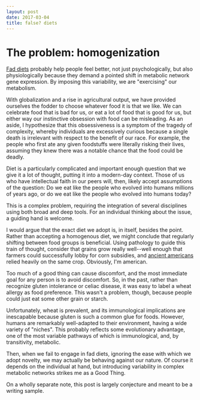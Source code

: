 ```yaml
---
layout: post
date: 2017-03-04
title: false? diets
---
```


# The problem: homogenization

[Fad diets](https://en.wikipedia.org/wiki/Fad_diet) probably help people feel better, not just psychologically, but also physiologically because they demand a pointed shift in metabolic network gene expression. By imposing this variability, we are "exercising" our metabolism.  

With globalization and a rise in agricultural output, we have provided ourselves the fodder to choose whatever food it is that we like. We can celebrate food that is bad for us, or eat a lot of food that is good for us, but either way our instinctive obsession with food can be misleading. As an aside, I hypothesize that this obsessiveness is a symptom of the tragedy of complexity, whereby individuals are excessively curious because a single death is irrelevant with respect to the benefit of our race. For example, the people who first ate any given foodstuffs were literally risking their lives, assuming they knew there was a notable chance that the food could be deadly.

Diet is a particularly complicated and important enough question that we give it a lot of thought, putting it into a modern-day context. Those of us who have intellectual faith in our peers will, then, likely accept assumptions of the question: Do we eat like the people who evolved into humans millions of years ago, or do we eat like the people who evolved into humans today?  

This is a complex problem, requiring the integration of several disciplines using both broad and deep tools. For an individual thinking about the issue, a guiding hand is welcome.  

I would argue that the exact diet we adopt is, in itself, besides the point. Rather than accepting a homogenous diet, we might conclude that regularly shifting between food groups is beneficial. Using pathology to guide this train of thought, consider that grains grow really well--well enough that farmers could successfully lobby for corn subsidies, and [ancient americans](https://en.wikipedia.org/wiki/Agriculture_in_Mesoamerica) relied heavily on the same crop. Obviously, I'm american. 

Too much of a good thing can cause discomfort, and the most immediate goal for any person is to avoid discomfort. So, in the past, rather than recognize gluten intolerance or celiac disease, it was easy to label a wheat allergy as food preference. This wasn't a problem, though, because people could just eat some other grain or starch. 

Unfortunately, wheat is prevalent, and its immunological implications are inescapable because gluten is such a common glue for foods. However, humans are remarkably well-adapted to their environment, having a wide variety of "niches". This probably reflects some evolutionary advantage, one of the most variable pathways of which is immunological, and, by transitivity, metabolic. 

Then, when we fail to engage in fad diets, ignoring the ease with which we adopt novelty, we may actually be behaving against our nature. Of course it depends on the individual at hand, but introducing variability in complex metabolic networks strikes me as a Good Thing.  

On a wholly separate note, this post is largely conjecture and meant to be a writing sample.
